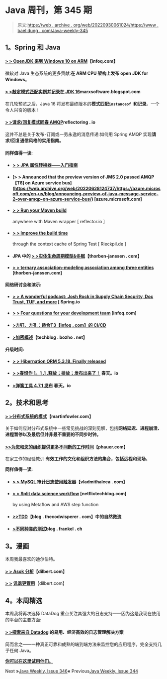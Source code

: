 # Java 周刊，第 345 期

> 原文:[https://web . archive . org/web/20220930061024/https://www . bael dung . com/Java-weekly-345](https://web.archive.org/web/20220930061024/https://www.baeldung.com/java-weekly-345)

## **1。Spring 和 Java**

#### [**> > OpenJDK 来到 Windows 10 on ARM**](https://web.archive.org/web/20220628124737/https://www.infoq.com/news/2020/08/openjdk-win10-arm/?utm_campaign=infoq_content&utm_source=infoq&utm_medium=feed&utm_term=Java)【infoq.com】

微软对 Java 生态系统的更多贡献:**在 ARM CPU 架构上发布 open JDK for Windows**。

#### [**> >敲定模式匹配实例并记录在 JDK 16**](https://web.archive.org/web/20220628124737/https://marxsoftware.blogspot.com/2020/08/instanceof-pattern-matching-records.html?utm_source=feedburner&utm_medium=feed&utm_campaign=Feed%3A+InspiredByActualEvents+%28Inspired+by+Actual+Events%3A+Cogitations+and+Speculations%29)marxsoftware.blogspot.com

在几轮预览之后，Java 16 将发布最终版本的**模式匹配`instanceof `和记录**。一个令人兴奋的版本！

#### [**> >请求/回复模式同春 AMQP**](https://web.archive.org/web/20220628124737/https://reflectoring.io/amqp-request-response/)reflectoring . io

这并不总是关于发布-订阅或一劳永逸的消息传递:如何用 Spring AMQP 实现**请求/回复通信风格的实用指南。**

#### **同样值得一读:**

*   #### [**> > JPA 属性转换器——入门指南**](https://web.archive.org/web/20220628124737/https://vladmihalcea.com/jpa-attributeconverter/)

*   #### [**> > Announced that the preview version of JMS 2.0 passed AMQP 【T6] on Azure service bus**](https://web.archive.org/web/20220628124737/https://azure.microsoft.com/en-us/blog/announcing-preview-of-java-message-service-2-over-amqp-on-azure-service-bus/) [azure.microsoft.com]

*   #### [**> > Run your Maven build**](https://web.archive.org/web/20220628124737/https://reflectoring.io/maven-wrapper/)

    anywhere with Maven wrapper [ reflector.io ]
*   #### [**> > Improve the build time**](https://web.archive.org/web/20220628124737/https://rieckpil.de/improve-build-times-with-context-caching-from-spring-test/)

    through the context cache of Spring Test [ Rieckpil.de ]
*   #### JPA 中的 [**> >实体生命周期模型&冬眠**](https://web.archive.org/web/20220628124737/https://thorben-janssen.com/entity-lifecycle-model/)【thorben-janssen . com】

*   #### [**> > ternary association-modeling association among three entities**](https://web.archive.org/web/20220628124737/https://thorben-janssen.com/ternary-associations/) [thorben-janssen.com]

**网络研讨会和演示:**

*   #### [**> > A wonderful podcast: Josh Rock in Supply Chain Security, Doc Trust, TUF, and more**](https://web.archive.org/web/20220628124737/https://spring.io/blog/2020/07/30/a-bootiful-podcast-josh-lock-on-supply-chain-security-docker-trust-tuf-and-more) [ Spring.io

*   #### [**> > Four questions for your development team**](https://web.archive.org/web/20220628124737/https://www.infoq.com/presentations/4-questions-platform-application-teams/?utm_campaign=infoq_content&utm_source=infoq&utm_medium=feed&utm_term=Java) [infoq.com]

*   #### [**>方钉、方孔：适合**T3【infoq . com】的 CI/CD](https://web.archive.org/web/20220628124737/https://www.infoq.com/presentations/start-ci-cd/?utm_campaign=infoq_content&utm_source=infoq&utm_medium=feed&utm_term=Java)

*   #### [**>加密概述**](https://web.archive.org/web/20220628124737/https://techblog.bozho.net/encryption-overview-webinar/)【techblog . bozho . net】

**升级时间:**

*   #### [**> > Hibernation ORM 5.3.18\. Finally released**](https://web.archive.org/web/20220628124737/https://in.relation.to/2020/08/05/hibernate-orm-5318-final-out/)

*   #### [**> >春恨作 1。1 .1 .释放；排放；发布出来了！**](https://web.archive.org/web/20220628124737/https://spring.io/blog/2020/07/30/spring-hateoas-1-1-1-release-is-out) 春天。io

*   #### [**>弹簧工具 4.7.1 发布**](https://web.archive.org/web/20220628124737/https://spring.io/blog/2020/07/30/spring-tools-4-7-1-released) 春天。io

## **2。技术和思考**

#### [**> >分布式系统的模式**](https://web.archive.org/web/20220628124737/https://martinfowler.com/articles/patterns-of-distributed-systems/)【martinfowler.com】

关于如何应对分布式系统中一些常见挑战的深刻见解，包括**网络延迟、进程崩溃、进程暂停以及最后但并非最不重要的不同步时钟。**

#### [**>>**](https://web.archive.org/web/20220628124737/https://blog.frankel.ch/different-kinds-testing/)[**为您和您的组织提供更多不间断的工作时间**](https://web.archive.org/web/20220628124737/https://phauer.com/2020/uninterrupted-time-work-productive/)【phauer.com】

在家工作的经验教训:**有效工作的文化和组织方法的集合，包括远程和现场**。

**同样值得一读:**

*   #### [**> > MySQL 审计日志使用触发器**](https://web.archive.org/web/20220628124737/https://vladmihalcea.com/mysql-audit-logging-triggers/)【vladmithalcea . com】

*   #### [**> > Split data science workflow**](https://web.archive.org/web/20220628124737/https://netflixtechblog.com/unbundling-data-science-workflows-with-metaflow-and-aws-step-functions-d454780c6280) [netflixtechblog.com]

    by using Metaflow and AWS step function
*   #### [**>>TDD**](https://web.archive.org/web/20220628124737/https://blog.thecodewhisperer.com/permalink/a-natural-microflow-in-tdd)【blog . thecodwisperer . com】中的自然微流

*   #### [**>不同种类的测试**](https://web.archive.org/web/20220628124737/https://blog.frankel.ch/different-kinds-testing/)blog . frankel . ch

## **3。漫画**

本周我最喜欢的迪尔伯特。

#### [**> > Asok 分析**](https://web.archive.org/web/20220628124737/https://dilbert.com/strip/2020-08-05)【dilbert.com】

**[> >](https://web.archive.org/web/20220628124737/https://dilbert.com/strip/2020-07-31) [讥讽更管用](https://web.archive.org/web/20220628124737/https://dilbert.com/strip/2020-07-31)**【dilbert.com】

## **4。本周精选**

本周我将再次选择 DataDog 重点关注其强大的日志支持——因为这是我现在使用的平台的主要方面:

#### **[> >探索来自 Datadog](/web/20220628124737/https://www.baeldung.com/datadog-log-new)** 的易用、经济高效的日志管理解决方案

简而言之——一种真正可靠和成熟的端到端方法来监控您的应用程序，完全支持几乎任何 Java。

**[你可以在这里试用他们。](/web/20220628124737/https://www.baeldung.com/datadog-log-new)**

Next **»**[Java Weekly, Issue 346](/web/20220628124737/https://www.baeldung.com/java-weekly-346)**«** Previous[Java Weekly, Issue 344](/web/20220628124737/https://www.baeldung.com/java-weekly-344)